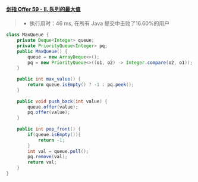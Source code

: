 #### [剑指 Offer 59 - II. 队列的最大值](https://leetcode-cn.com/problems/dui-lie-de-zui-da-zhi-lcof/)

> - 执行用时：46 ms, 在所有 Java 提交中击败了16.60%的用户

```java
class MaxQueue {
    private Deque<Integer> queue;
    private PriorityQueue<Integer> pq;
    public MaxQueue() {
        queue = new ArrayDeque<>();
        pq = new PriorityQueue<>((o1, o2) -> Integer.compare(o2, o1));
    }
    
    public int max_value() {
        return queue.isEmpty() ? -1 : pq.peek();
    }
    
    public void push_back(int value) {
        queue.offer(value);
        pq.offer(value);
    }
    
    public int pop_front() {
        if(queue.isEmpty()){
            return -1;
        }
        int val = queue.poll();
        pq.remove(val);
        return val;
    }
}
```


